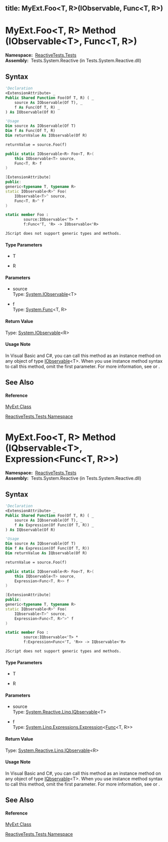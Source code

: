 title: MyExt.Foo<T, R>(IObservable<T>, Func<T, R>)
---
# MyExt.Foo\<T, R\> Method (IObservable\<T\>, Func\<T, R\>)

**Namespace:**  [ReactiveTests.Tests](ReactiveTests.Tests/ReactiveTests.Tests)  
**Assembly:**  Tests.System.Reactive (in Tests.System.Reactive.dll)

## Syntax

```vb
'Declaration
<ExtensionAttribute> _
Public Shared Function Foo(Of T, R) ( _
    source As IObservable(Of T), _
    f As Func(Of T, R) _
) As IObservable(Of R)
```

```vb
'Usage
Dim source As IObservable(Of T)
Dim f As Func(Of T, R)
Dim returnValue As IObservable(Of R)

returnValue = source.Foo(f)
```

```csharp
public static IObservable<R> Foo<T, R>(
    this IObservable<T> source,
    Func<T, R> f
)
```

```c++
[ExtensionAttribute]
public:
generic<typename T, typename R>
static IObservable<R>^ Foo(
    IObservable<T>^ source, 
    Func<T, R>^ f
)
```

```fsharp
static member Foo : 
        source:IObservable<'T> * 
        f:Func<'T, 'R> -> IObservable<'R> 
```

```jscript
JScript does not support generic types and methods.
```

#### Type Parameters

- T

- R

#### Parameters

- source  
  Type: [System.IObservable](https://msdn.microsoft.com/en-us/library/Dd990377)\<T\>

- f  
  Type: [System.Func](https://msdn.microsoft.com/en-us/library/Bb549151)\<T, R\>

#### Return Value

Type: [System.IObservable](https://msdn.microsoft.com/en-us/library/Dd990377)\<R\>

#### Usage Note

In Visual Basic and C\#, you can call this method as an instance method on any object of type [IObservable](https://msdn.microsoft.com/en-us/library/Dd990377)\<T\>. When you use instance method syntax to call this method, omit the first parameter. For more information, see [](https://msdn.microsoft.com/en-us/library/Bb384936) or [](https://msdn.microsoft.com/en-us/library/Bb383977).

## See Also

#### Reference

[MyExt Class](MyExt/MyExt)

[ReactiveTests.Tests Namespace](ReactiveTests.Tests/ReactiveTests.Tests)









# MyExt.Foo\<T, R\> Method (IQbservable\<T\>, Expression\<Func\<T, R\>\>)

**Namespace:**  [ReactiveTests.Tests](ReactiveTests.Tests/ReactiveTests.Tests)  
**Assembly:**  Tests.System.Reactive (in Tests.System.Reactive.dll)

## Syntax

```vb
'Declaration
<ExtensionAttribute> _
Public Shared Function Foo(Of T, R) ( _
    source As IQbservable(Of T), _
    f As Expression(Of Func(Of T, R)) _
) As IQbservable(Of R)
```

```vb
'Usage
Dim source As IQbservable(Of T)
Dim f As Expression(Of Func(Of T, R))
Dim returnValue As IQbservable(Of R)

returnValue = source.Foo(f)
```

```csharp
public static IQbservable<R> Foo<T, R>(
    this IQbservable<T> source,
    Expression<Func<T, R>> f
)
```

```c++
[ExtensionAttribute]
public:
generic<typename T, typename R>
static IQbservable<R>^ Foo(
    IQbservable<T>^ source, 
    Expression<Func<T, R>^>^ f
)
```

```fsharp
static member Foo : 
        source:IQbservable<'T> * 
        f:Expression<Func<'T, 'R>> -> IQbservable<'R> 
```

```jscript
JScript does not support generic types and methods.
```

#### Type Parameters

- T

- R

#### Parameters

- source  
  Type: [System.Reactive.Linq.IQbservable](IQbservable/IQbservable(TSource))\<T\>

- f  
  Type: [System.Linq.Expressions.Expression](https://msdn.microsoft.com/en-us/library/Bb335710)\<[Func](https://msdn.microsoft.com/en-us/library/Bb549151)\<T, R\>\>

#### Return Value

Type: [System.Reactive.Linq.IQbservable](IQbservable/IQbservable(TSource))\<R\>

#### Usage Note

In Visual Basic and C\#, you can call this method as an instance method on any object of type [IQbservable](IQbservable/IQbservable(TSource))\<T\>. When you use instance method syntax to call this method, omit the first parameter. For more information, see [](https://msdn.microsoft.com/en-us/library/Bb384936) or [](https://msdn.microsoft.com/en-us/library/Bb383977).

## See Also

#### Reference

[MyExt Class](MyExt/MyExt)

[ReactiveTests.Tests Namespace](ReactiveTests.Tests/ReactiveTests.Tests)








